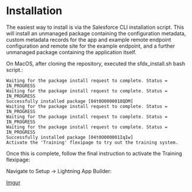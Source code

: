 # Installation

The easiest way to install is via the Salesforce CLI installation script. This will install an unmanaged package containing the configuration metadata, custom metadata records for the app and example remote endpoint configuration and remote site for the example endpoint, and a further unmanaged package containing the application itself.

On MacOS, after cloning the repository, executed the sfdx_install.sh bash script.:

```$ ./sfdx_install.sh MINDEPLOY
Waiting for the package install request to complete. Status = IN_PROGRESS
Waiting for the package install request to complete. Status = IN_PROGRESS
Successfully installed package [04t0O0000018QDM]
Waiting for the package install request to complete. Status = IN_PROGRESS
Waiting for the package install request to complete. Status = IN_PROGRESS
Waiting for the package install request to complete. Status = IN_PROGRESS
Successfully installed package [04t0O000001IqIw]
Activate the 'Training' flexipage to try out the training system.
```

Once this is complete, follow the final instruction to activate the Training flexipage:

Navigate to Setup -> Lightning App Builder:

[Imgur](https://i.imgur.com/yNfQPxr.png)
